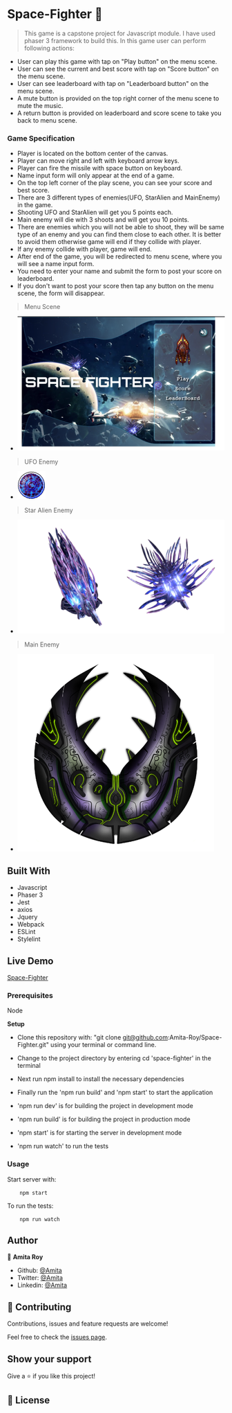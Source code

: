 # Space-Fighter 🚀

> This game is a capstone project for Javascript module. I have used phaser 3 framework to build this. In this game user can perform following actions:

- User can play this game with tap on "Play button" on the menu scene.
- User can see the current and best score with tap on "Score button" on the menu scene.
- User can see leaderboard with tap on "Leaderboard button" on the menu scene.
- A mute button is provided on the top right corner of the menu scene to mute the music.
- A return button is provided on leaderboard and score scene to take you back to menu scene.

### Game Specification

- Player is located on the bottom center of the canvas.
- Player can move right and left with keyboard arrow keys.
- Player can fire the missile with space button on keyboard.
- Name input form will only appear at the end of a game.
- On the top left corner of the play scene, you can see your score and best score.
- There are 3 different types of enemies(UFO, StarAlien and MainEnemy) in the game.
- Shooting UFO and StarAlien will get you 5 points each.
- Main enemy will die with 3 shoots and will get you 10 points.
- There are enemies which you will not be able to shoot, they will be same type of an enemy and you can find them close to each other. It is better to avoid them otherwise game will end if they collide with player.
- If any enemy collide with player, game will end.
- After end of the game, you will be redirected to menu scene, where you will see a name input form.
- You need to enter your name and submit the form to post your score on leaderboard.
- If you don't want to post your score then tap any button on the menu scene, the form will disappear.

> Menu Scene

- ![Menu Scene](./screenshots/menu.png)

> UFO Enemy

- ![UFO](./screenshots/ufoAlien.png)

> Star Alien Enemy

- ![Star Alien](./screenshots/starAlien.png)

> Main Enemy

- ![Main Enemy](./screenshots/mainEnemy.png)

## Built With

- Javascript
- Phaser 3
- Jest
- axios
- Jquery
- Webpack
- ESLint
- Stylelint

## Live Demo

[Space-Fighter]()

### Prerequisites

Node

**Setup**

- Clone this repository with: "git clone git@github.com:Amita-Roy/Space-Fighter.git" using your terminal or command line.

- Change to the project directory by entering cd 'space-fighter' in the terminal

- Next run npm install to install the necessary dependencies

- Finally run the 'npm run build' and 'npm start' to start the application

- 'npm run dev' is for building the project in development mode

- 'npm run build' is for building the project in production mode

- 'npm start' is for starting the server in development mode

- 'npm run watch' to run the tests

### Usage

Start server with:

```
    npm start
```

To run the tests:

```
    npm run watch
```

## Author

👤 **Amita Roy**

- Github: [@Amita](https://github.com/Amita-Roy)
- Twitter: [@Amita](https://twitter.com/AmitaRoy14)
- Linkedin: [@Amita](https://www.linkedin.com/in/amita-roy-3b823b68/)

## 🤝 Contributing

Contributions, issues and feature requests are welcome!

Feel free to check the [issues page](issues/).

## Show your support

Give a ⭐️ if you like this project!

## 📝 License
